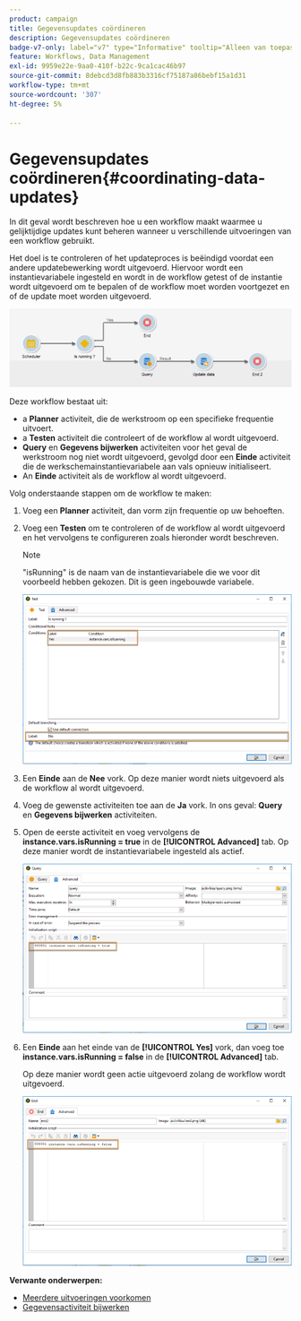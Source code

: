 ```yaml
---
product: campaign
title: Gegevensupdates coördineren
description: Gegevensupdates coördineren
badge-v7-only: label="v7" type="Informative" tooltip="Alleen van toepassing op Campaign Classic v7"
feature: Workflows, Data Management
exl-id: 9959e22e-9aa0-410f-b22c-9ca1cac46b97
source-git-commit: 8debcd3d8fb883b3316cf75187a86bebf15a1d31
workflow-type: tm+mt
source-wordcount: '307'
ht-degree: 5%

---
```


# Gegevensupdates coördineren{#coordinating-data-updates}



In dit geval wordt beschreven hoe u een workflow maakt waarmee u gelijktijdige updates kunt beheren wanneer u verschillende uitvoeringen van een workflow gebruikt.

Het doel is te controleren of het updateproces is beëindigd voordat een andere updatebewerking wordt uitgevoerd. Hiervoor wordt een instantievariabele ingesteld en wordt in de workflow getest of de instantie wordt uitgevoerd om te bepalen of de workflow moet worden voortgezet en of de update moet worden uitgevoerd.

![](assets/uc_dataupdate_wkf.png)

Deze workflow bestaat uit:

* a **Planner** activiteit, die de werkstroom op een specifieke frequentie uitvoert.
* a **Testen** activiteit die controleert of de workflow al wordt uitgevoerd.
* **Query** en **Gegevens bijwerken** activiteiten voor het geval de werkstroom nog niet wordt uitgevoerd, gevolgd door een **Einde** activiteit die de werkschemainstantievariabele aan vals opnieuw initialiseert.
* An **Einde** activiteit als de workflow al wordt uitgevoerd.

Volg onderstaande stappen om de workflow te maken:

1. Voeg een **Planner** activiteit, dan vorm zijn frequentie op uw behoeften.
1. Voeg een **Testen** om te controleren of de workflow al wordt uitgevoerd en het vervolgens te configureren zoals hieronder wordt beschreven.

   >[!NOTE]
   >
   >&quot;isRunning&quot; is de naam van de instantievariabele die we voor dit voorbeeld hebben gekozen. Dit is geen ingebouwde variabele.

   ![](assets/uc_dataupdate_test.png)

1. Een **Einde** aan de **Nee** vork. Op deze manier wordt niets uitgevoerd als de workflow al wordt uitgevoerd.
1. Voeg de gewenste activiteiten toe aan de **Ja** vork. In ons geval: **Query** en **Gegevens bijwerken** activiteiten.
1. Open de eerste activiteit en voeg vervolgens de **instance.vars.isRunning = true** in de **[!UICONTROL Advanced]** tab. Op deze manier wordt de instantievariabele ingesteld als actief.

   ![](assets/uc_dataupdate_query.png)

1. Een **Einde** aan het einde van de **[!UICONTROL Yes]** vork, dan voeg toe **instance.vars.isRunning = false** in de **[!UICONTROL Advanced]** tab.

   Op deze manier wordt geen actie uitgevoerd zolang de workflow wordt uitgevoerd.

   ![](assets/uc_dataupdate_end.png)

**Verwante onderwerpen:**

* [Meerdere uitvoeringen voorkomen](monitoring-workflow-execution.md#preventing-simultaneous-multiple-executions)
* [Gegevensactiviteit bijwerken](update-data.md)
